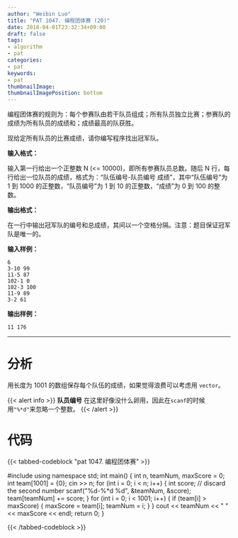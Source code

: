 ```yaml
---
author: "Weibin Luo"
title: "PAT 1047. 编程团体赛 (20)"
date: 2018-04-01T23:32:34+09:00
draft: false
tags:
- algorithm
- pat
categories:
- pat
keywords:
- pat
thumbnailImage:
thumbnailImagePosition: bottom
---
```


编程团体赛的规则为：每个参赛队由若干队员组成；所有队员独立比赛；参赛队的成绩为所有队员的成绩和；成绩最高的队获胜。

现给定所有队员的比赛成绩，请你编写程序找出冠军队。
<!--more-->

**输入格式：**

输入第一行给出一个正整数 N (<= 10000)，即所有参赛队员总数。随后 N 行，每行给出一位队员的成绩，格式为：“队伍编号-队员编号 成绩”，其中“队伍编号”为 1 到 1000 的正整数，“队员编号”为 1 到 10 的正整数，“成绩”为 0 到 100 的整数。

**输出格式：**

在一行中输出冠军队的编号和总成绩，其间以一个空格分隔。注意：题目保证冠军队是唯一的。

**输入样例：**
```
6
3-10 99
11-5 87
102-1 0
102-3 100
11-9 89
3-2 61
```
**输出样例：**
```
11 176
```

---

# 分析

用长度为 1001 的数组保存每个队伍的成绩，如果觉得浪费可以考虑用 `vector`。

{{< alert info >}}
**队员编号** 在这里好像没什么卵用，因此在`scanf`的时候用`"%*d"`来忽略一个整数。
{{< /alert >}}

# 代码

{{< tabbed-codeblock "pat 1047. 编程团体赛" >}}
<!-- tab cpp -->
#include <iostream>
using namespace std;
int main() {
    int n, teamNum, maxScore = 0;
    int team[1001] = {0};
    cin >> n;
    for (int i = 0; i < n; i++) {
        int score;
        // discard the second number
        scanf("%d-%*d %d", &teamNum, &score);
        team[teamNum] += score;
    }
    for (int i = 0; i < 1001; i++) {
        if (team[i] > maxScore) {
            maxScore = team[i];
            teamNum = i;
        }
    }
    cout << teamNum << " " << maxScore << endl;
    return 0;
}
<!-- endtab -->
{{< /tabbed-codeblock >}}
